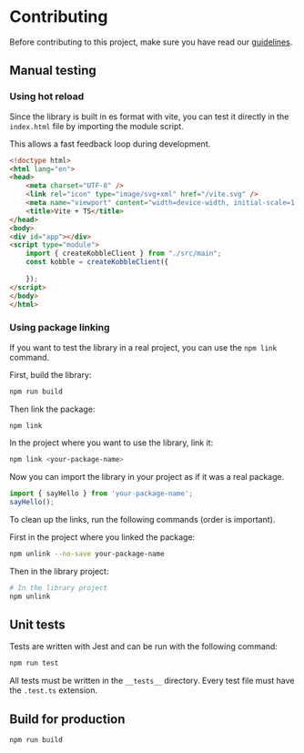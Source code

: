 # Contributing

Before contributing to this project, make sure you have read our [guidelines](https://docs.kobble.io).

## Manual testing

### Using hot reload

Since the library is built in es format with vite, you can test it directly in the `index.html` file by importing the module script.

This allows a fast feedback loop during development.

```html
<!doctype html>
<html lang="en">
<head>
    <meta charset="UTF-8" />
    <link rel="icon" type="image/svg+xml" href="/vite.svg" />
    <meta name="viewport" content="width=device-width, initial-scale=1.0" />
    <title>Vite + TS</title>
</head>
<body>
<div id="app"></div>
<script type="module">
    import { createKobbleClient } from "./src/main";
    const kobble = createKobbleClient({ 
        
    });
</script>
</body>
</html>
```

### Using package linking

If you want to test the library in a real project, you can use the `npm link` command.

First, build the library:

```bash
npm run build
```

Then link the package:

```bash
npm link
```

In the project where you want to use the library, link it:

```bash
npm link <your-package-name>
```

Now you can import the library in your project as if it was a real package.

```ts
import { sayHello } from 'your-package-name';
sayHello();
```

To clean up the links, run the following commands (order is important).

First in the project where you linked the package:

```bash
npm unlink --no-save your-package-name
```

Then in the library project:

```bash
# In the library project
npm unlink
```


## Unit tests

Tests are written with Jest and can be run with the following command:

```bash
npm run test
```

All tests must be written in the `__tests__` directory. Every test file must have the `.test.ts` extension.

## Build for production

```bash
npm run build
```
